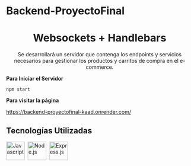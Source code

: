 # Backend-ProyectoFinal

<h1 align="center">Websockets + Handlebars</h1>

<p align="center">
    Se desarrollará un servidor que contenga los endpoints y servicios necesarios para gestionar los productos y carritos de compra en el e-commerce.
</p>

**Para Iniciar el Servidor**

`npm start`


**Para visitar la página**

https://backend-proyectofinal-kaad.onrender.com/

## Tecnologías Utilizadas

 <img src="https://i0.wp.com/www.duomimikry.de/wp-content/uploads/2016/03/js-logo.png?fit=500%2C500&ssl=1" alt="Javascript" height="50"/>&nbsp;
 <img src="https://cdn.iconscout.com/icon/free/png-512/node-js-1174925.png" alt="Node.js" height="50"/>&nbsp; 
 <img src="https://expressjs.com/images/express-facebook-share.png" alt="Express.js" height="50"/>
 
